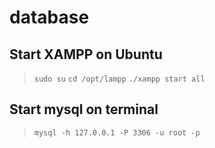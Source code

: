 # database

## Start XAMPP on Ubuntu
> `sudo su`
> `cd /opt/lampp`
> `./xampp start all`

## Start mysql on terminal
> `mysql -h 127.0.0.1 -P 3306 -u root -p`
 
